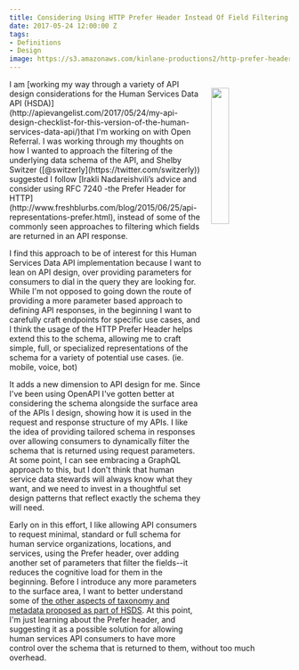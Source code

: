 ```yaml
---
title: Considering Using HTTP Prefer Header Instead Of Field Filtering For This API
date: 2017-05-24 12:00:00 Z
tags:
- Definitions
- Design
image: https://s3.amazonaws.com/kinlane-productions2/http-prefer-header.png
---
```


<p><a href="http://www.freshblurbs.com/blog/2015/06/25/api-representations-prefer.html"><img src="https://s3.amazonaws.com/kinlane-productions2/http-prefer-header.png" align="right" width="25%" style="padding: 15px;" /></a></p>I am [working my way through a variety of API design considerations for the Human Services Data API (HSDA)](http://apievangelist.com/2017/05/24/my-api-design-checklist-for-this-version-of-the-human-services-data-api/)that I'm working on with Open Referral. I was working through my thoughts on how I wanted to approach the filtering of the underlying data schema of the API, and Shelby Switzer ([@switzerly](https://twitter.com/switzerly)) suggested I follow [Irakli Nadareishvili’s advice and consider using RFC 7240 -the Prefer Header for HTTP](http://www.freshblurbs.com/blog/2015/06/25/api-representations-prefer.html), instead of some of the commonly seen approaches to filtering which fields are returned in an API response.

I find this approach to be of interest for this Human Services Data API implementation because I want to lean on API design, over providing parameters for consumers to dial in the query they are looking for. While I'm not opposed to going down the route of providing a more parameter based approach to defining API responses, in the beginning I want to carefully craft endpoints for specific use cases, and I think the usage of the HTTP Prefer Header helps extend this to the schema, allowing me to craft simple, full, or specialized representations of the schema for a variety of potential use cases. (ie. mobile, voice, bot)

It adds a new dimension to API design for me. Since I've been using OpenAPI I've gotten better at considering the schema alongside the surface area of the APIs I design, showing how it is used in the request and response structure of my APIs. I like the idea of providing tailored schema in responses over allowing consumers to dynamically filter the schema that is returned using request parameters. At some point, I can see embracing a GraphQL approach to this, but I don't think that human service data stewards will always know what they want, and we need to invest in a thoughtful set design patterns that reflect exactly the schema they will need.

Early on in this effort, I like allowing API consumers to request minimal, standard or full schema for human service organizations, locations, and services, using the Prefer header, over adding another set of parameters that filter the fields--it reduces the cognitive load for them in the beginning. Before I introduce any more parameters to the surface area, I want to better understand some of [the other aspects of taxonomy and metadata proposed as part of HSDS](https://openreferral.readthedocs.io/en/latest/reference/#taxonomy). At this point, I'm just learning about the Prefer header, and suggesting it as a possible solution for allowing human services API consumers to have more control over the schema that is returned to them, without too much overhead.